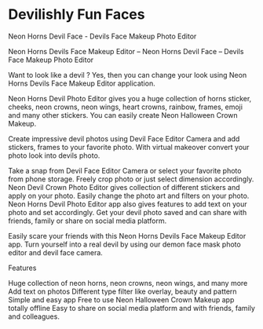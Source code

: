 # Devilishly Fun Faces
 Neon Horns Devil Face - Devils Face Makeup Photo Editor

Neon Horns Devils Face Makeup Editor – Neon Horns Devil Face – Devils Face Makeup Photo Editor

Want to look like a devil ? Yes, then you can change your look using Neon Horns Devils Face Makeup Editor application.

Neon Horns Devil Photo Editor gives you a huge collection of horns sticker, cheeks, neon crowns, neon wings, heart crowns, rainbow, frames, emoji and many other stickers. You can easily create Neon Halloween Crown Makeup.

Create impressive devil photos using Devil Face Editor Camera and add stickers, frames to your favorite photo. With virtual makeover convert your photo look into devils photo.

Take a snap from Devil Face Editor Camera or select your favorite photo from phone storage. Freely crop photo or just select dimension accordingly. Neon Devil Crown Photo Editor gives collection of different stickers and apply on your photo. Easily change the photo art and filters on your photo. Neon Horns Devil Photo Editor app also gives features to add text on your photo and set accordingly. Get your devil photo saved and can share with friends, family or share on social media platform.

Easily scare your friends with this Neon Horns Devils Face Makeup Editor app. Turn yourself into a real devil by using our demon face mask photo editor and devil face camera.

Features

Huge collection of neon horns, neon crowns, neon wings, and many more
Add text on photos
Different type filter like overlay, beauty and pattern
Simple and easy app
Free to use
Neon Halloween Crown Makeup app totally offline
Easy to share on social media platform and with friends, family and colleagues.

